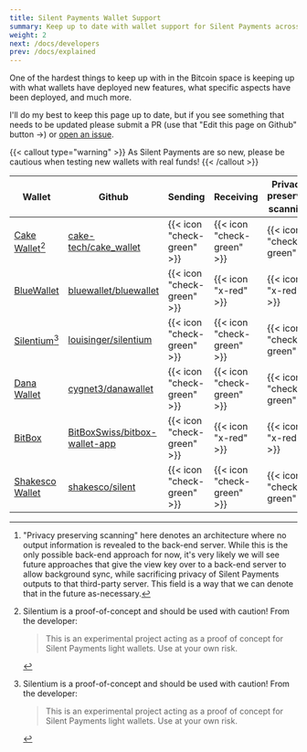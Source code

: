 ```yaml
---
title: Silent Payments Wallet Support
summary: Keep up to date with wallet support for Silent Payments across the Bitcoin ecosystem
weight: 2
next: /docs/developers
prev: /docs/explained
---
```


One of the hardest things to keep up with in the Bitcoin space is keeping up with what wallets have deployed new features, what specific aspects have been deployed, and much more.

I'll do my best to keep this page up to date, but if you see something that needs to be updated please submit a PR (use that "Edit this page on Github" button ->) or [open an issue](https://github.com/sethforprivacy/silentpaymentsxyz/issues).

{{< callout type="warning" >}}
  As Silent Payments are so new, please be cautious when testing new wallets with real funds!
{{< /callout >}}

| Wallet                                     | Github                                                            | Sending                    | Receiving                  | Privacy-preserving scanning[^1] |
| ------------------------------------------ | ----------------------------------------------------------------- | -------------------------- | -------------------------- | ------------------------------- |
| [Cake Wallet](https://cakewallet.com)[^2]  | [cake-tech/cake_wallet](https://github.com/cake-tech/cake_wallet) | {{< icon "check-green" >}} | {{< icon "check-green" >}} | {{< icon "check-green" >}}      |
| [BlueWallet](https://bluewallet.io/)       | [bluewallet/bluewallet](https://github.com/bluewallet/bluewallet) | {{< icon "check-green" >}} | {{< icon "x-red" >}}       | {{< icon "x-red" >}}            |
| [Silentium](https://app.silentium.dev)[^2] | [louisinger/silentium](https://github.com/louisinger/silentium)   | {{< icon "check-green" >}} | {{< icon "check-green" >}} | {{< icon "check-green" >}}      |
| [Dana Wallet](https://silentpayments.dev)  | [cygnet3/danawallet](https://github.com/cygnet3/danawallet)       | {{< icon "check-green" >}} | {{< icon "check-green" >}} | {{< icon "check-green" >}}      |
| [BitBox](https://bitbox.swiss/) | [BitBoxSwiss/bitbox-wallet-app](https://github.com/BitBoxSwiss/bitbox-wallet-app) | {{< icon "check-green" >}} | {{< icon "x-red" >}} | {{< icon "x-red" >}} |
| [Shakesco Wallet](https://shakesco.com)  | [shakesco/silent](https://github.com/shakesco/shakesco-silent)       | {{< icon "check-green" >}} | {{< icon "check-green" >}} | {{< icon "check-green" >}}      |

[^1]: "Privacy preserving scanning" here denotes an architecture where no output information is revealed to the back-end server. While this is the only possible back-end approach for now, it's very likely we will see future approaches that give the view key over to a back-end server to allow background sync, while sacrificing privacy of Silent Payments outputs to that third-party server. This field is a way that we can denote that in the future as-necessary.
[^2]: Silentium is a proof-of-concept and should be used with caution! From the developer:
    > This is an experimental project acting as a proof of concept for Silent Payments light wallets. Use at your own risk.
